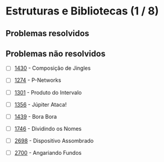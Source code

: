 # Estruturas e Bibliotecas (1 / 8)



## Problemas resolvidos

## Problemas não resolvidos
- [ ]  [1430](https://www.beecrowd.com.br/judge/pt/problems/view/1430) - Composição de Jingles

- [ ]  [1274](https://www.beecrowd.com.br/judge/pt/problems/view/1274) - P-Networks
- [ ]  [1301](https://www.beecrowd.com.br/judge/pt/problems/view/1301) - Produto do Intervalo
- [ ]  [1356](https://www.beecrowd.com.br/judge/pt/problems/view/1356) - Júpiter Ataca!
- [ ]  [1439](https://www.beecrowd.com.br/judge/pt/problems/view/1439) - Bora Bora
- [ ]  [1746](https://www.beecrowd.com.br/judge/pt/problems/view/1746) - Dividindo os Nomes
- [ ]  [2698](https://www.beecrowd.com.br/judge/pt/problems/view/2698) - Dispositivo Assombrado
- [ ]  [2700](https://www.beecrowd.com.br/judge/pt/problems/view/2700) - Angariando Fundos